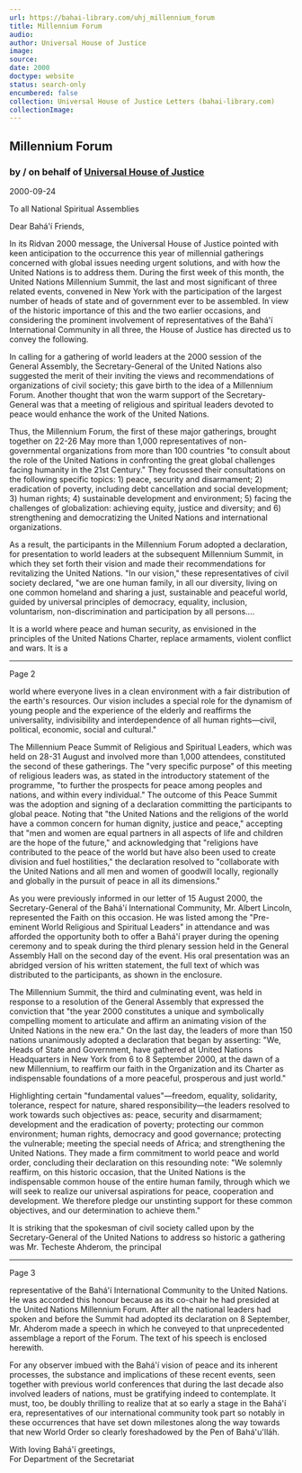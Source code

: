 ```yaml
---
url: https://bahai-library.com/uhj_millennium_forum
title: Millennium Forum
audio: 
author: Universal House of Justice
image: 
source: 
date: 2000
doctype: website
status: search-only
encumbered: false
collection: Universal House of Justice Letters (bahai-library.com)
collectionImage: 
---
```



## Millennium Forum

### by / on behalf of [Universal House of Justice](https://bahai-library.com/author/Universal+House+of+Justice)

2000-09-24


To all National Spiritual Assemblies  
  
Dear Bahá'í Friends,  
  
In its Ridvan 2000 message, the Universal House of Justice pointed with keen anticipation to the occurrence this year of millennial gatherings concerned with global issues needing urgent solutions, and with how the United Nations is to address them. During the first week of this month, the United Nations Millennium Summit, the last and most significant of three related events, convened in New York with the participation of the largest number of heads of state and of government ever to be assembled. In view of the historic importance of this and the two earlier occasions, and considering the prominent involvement of representatives of the Bahá'í International Community in all three, the House of Justice has directed us to convey the following.  
  
In calling for a gathering of world leaders at the 2000 session of the General Assembly, the Secretary-General of the United Nations also suggested the merit of their inviting the views and recommendations of organizations of civil society; this gave birth to the idea of a Millennium Forum. Another thought that won the warm support of the Secretary-General was that a meeting of religious and spiritual leaders devoted to peace would enhance the work of the United Nations.  
  
Thus, the Millennium Forum, the first of these major gatherings, brought together on 22-26 May more than 1,000 representatives of non-governmental organizations from more than 100 countries "to consult about the role of the United Nations in confronting the great global challenges facing humanity in the 21st Century." They focussed their consultations on the following specific topics: 1) peace, security and disarmament; 2) eradication of poverty, including debt cancellation and social development; 3) human rights; 4) sustainable development and environment; 5) facing the challenges of globalization: achieving equity, justice and diversity; and 6) strengthening and democratizing the United Nations and international organizations.  
  
As a result, the participants in the Millennium Forum adopted a declaration, for presentation to world leaders at the subsequent Millennium Summit, in which they set forth their vision and made their recommendations for revitalizing the United Nations. "In our vision," these representatives of civil society declared, "we are one human family, in all our diversity, living on one common homeland and sharing a just, sustainable and peaceful world, guided by universal principles of democracy, equality, inclusion, voluntarism, non-discrimination and participation by all persons....  
  
It is a world where peace and human security, as envisioned in the principles of the United Nations Charter, replace armaments, violent conflict and wars. It is a  
  

* * *

Page 2  
  
world where everyone lives in a clean environment with a fair distribution of the earth's resources. Our vision includes a special role for the dynamism of young people and the experience of the elderly and reaffirms the universality, indivisibility and interdependence of all human rights—civil, political, economic, social and cultural."  
  
The Millennium Peace Summit of Religious and Spiritual Leaders, which was held on 28-31 August and involved more than 1,000 attendees, constituted the second of these gatherings. The "very specific purpose" of this meeting of religious leaders was, as stated in the introductory statement of the programme, "to further the prospects for peace among peoples and nations, and within every individual." The outcome of this Peace Summit was the adoption and signing of a declaration committing the participants to global peace. Noting that "the United Nations and the religions of the world have a common concern for human dignity, justice and peace," accepting that "men and women are equal partners in all aspects of life and children are the hope of the future," and acknowledging that "religions have contributed to the peace of the world but have also been used to create division and fuel hostilities," the declaration resolved to "collaborate with the United Nations and all men and women of goodwill locally, regionally and globally in the pursuit of peace in all its dimensions."  
  
As you were previously informed in our letter of 15 August 2000, the Secretary-General of the Bahá'í International Community, Mr. Albert Lincoln, represented the Faith on this occasion. He was listed among the "Pre-eminent World Religious and Spiritual Leaders" in attendance and was afforded the opportunity both to offer a Bahá'í prayer during the opening ceremony and to speak during the third plenary session held in the General Assembly Hall on the second day of the event. His oral presentation was an abridged version of his written statement, the full text of which was distributed to the participants, as shown in the enclosure.  
  
The Millennium Summit, the third and culminating event, was held in response to a resolution of the General Assembly that expressed the conviction that "the year 2000 constitutes a unique and symbolically compelling moment to articulate and affirm an animating vision of the United Nations in the new era." On the last day, the leaders of more than 150 nations unanimously adopted a declaration that began by asserting: "We, Heads of State and Government, have gathered at United Nations Headquarters in New York from 6 to 8 September 2000, at the dawn of a new Millennium, to reaffirm our faith in the Organization and its Charter as indispensable foundations of a more peaceful, prosperous and just world."  
  
Highlighting certain "fundamental values"—freedom, equality, solidarity, tolerance, respect for nature, shared responsibility—the leaders resolved to work towards such objectives as: peace, security and disarmament; development and the eradication of poverty; protecting our common environment; human rights, democracy and good governance; protecting the vulnerable; meeting the special needs of Africa; and strengthening the United Nations. They made a firm commitment to world peace and world order, concluding their declaration on this resounding note: "We solemnly reaffirm, on this historic occasion, that the United Nations is the indispensable common house of the entire human family, through which we will seek to realize our universal aspirations for peace, cooperation and development. We therefore pledge our unstinting support for these common objectives, and our determination to achieve them."  
  
It is striking that the spokesman of civil society called upon by the Secretary-General of the United Nations to address so historic a gathering was Mr. Techeste Ahderom, the principal  
  

* * *

Page 3  
  
representative of the Bahá'í International Community to the United Nations. He was accorded this honour because as its co-chair he had presided at the United Nations Millennium Forum. After all the national leaders had spoken and before the Summit had adopted its declaration on 8 September, Mr. Ahderom made a speech in which he conveyed to that unprecedented assemblage a report of the Forum. The text of his speech is enclosed herewith.  
  
For any observer imbued with the Bahá'í vision of peace and its inherent processes, the substance and implications of these recent events, seen together with previous world conferences that during the last decade also involved leaders of nations, must be gratifying indeed to contemplate. It must, too, be doubly thrilling to realize that at so early a stage in the Bahá'í era, representatives of our international community took part so notably in these occurrences that have set down milestones along the way towards that new World Order so clearly foreshadowed by the Pen of Bahá'u'lláh.  
  
With loving Bahá'í greetings,  
For Department of the Secretariat